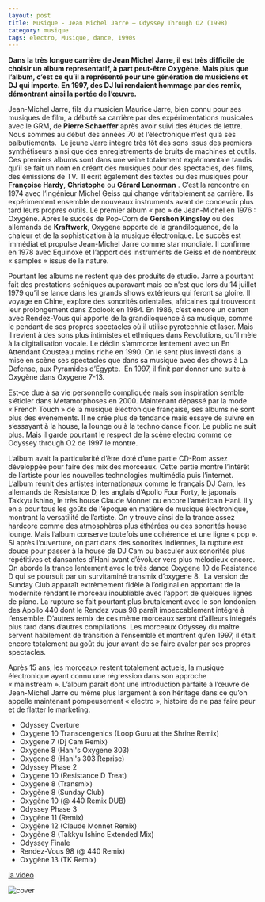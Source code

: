 ```yaml
---
layout: post
title: Musique - Jean Michel Jarre – Odyssey Through O2 (1998)
category: musique
tags: electro, Musique, dance, 1990s
---
```

**Dans la très longue carrière de Jean Michel Jarre, il est très difficile de choisir un album representatif, à part peut-être Oxygène. Mais plus que l’album, c’est ce qu’il a représenté pour une génération de musiciens et DJ qui importe. En 1997, des DJ lui rendaient hommage par des remix, démontrant ainsi la portée de l’œuvre.**

Jean-Michel Jarre, fils du musicien Maurice Jarre, bien connu pour ses musiques de film, a débuté sa carrière par des expérimentations musicales avec le GRM, de **Pierre Schaeffer** après avoir suivi des études de lettre.  Nous sommes au début des années 70 et l’électronique n’est qu’à ses balbutiements.  Le jeune Jarre intègre très tôt des sons issus des premiers synthétiseurs ainsi que des enregistrements de bruits de machines et outils. Ces premiers albums sont dans une veine totalement expérimentale tandis qu’il se fait un nom en créant des musiques pour des spectacles, des films, des émissions de TV.  Il écrit également des textes ou des musiques pour **Françoise Hardy**, **Christophe** ou **Gérard Lenorman** . C’est la rencontre en 1974 avec l’ingénieur Michel Geiss qui change véritablement sa carrière. Ils expérimentent ensemble de nouveaux instruments avant de concevoir plus tard leurs propres outils. Le premier album « pro » de Jean-Michel en 1976 : Oxygène. Après le succès de Pop-Corn de **Gershon Kingsley** ou des allemands de **Kraftwerk**, Oxygene apporte de la grandiloquence, de la chaleur et de la sophistication à la musique électronique. Le succès est immédiat et propulse Jean-Michel Jarre comme star mondiale. Il confirme en 1978 avec Equinoxe et l’apport des instruments de Geiss et de nombreux « samples » issus de la nature.

Pourtant les albums ne restent que des produits de studio. Jarre a pourtant fait des prestations scéniques auparavant mais ce n’est que lors du 14 juillet 1979 qu’il se lance dans les grands shows extérieurs qui feront sa gloire. Il voyage en Chine, explore des sonorités orientales, africaines qui trouveront leur prolongement dans Zoolook en 1984. En 1986, c’est encore un carton avec Rendez-Vous qui apporte de la grandiloquence à sa musique, comme le pendant de ses propres spectacles où il utilise pyrotechnie et laser. Mais il revient à des sons plus intimistes et ethniques dans Revolutions, qu’il mèle à la digitalisation vocale. Le déclin s’ammorce lentement avec un En Attendant Cousteau moins riche en 1990. On le sent plus investi dans la mise en scène ses spectacles que dans sa musique avec des shows à La Defense, aux Pyramides d’Egypte.  En 1997, il finit par donner une suite à Oxygène dans Oxygene 7-13.

Est-ce due à sa vie personnelle compliquée mais son inspiration semble s’étioler dans Metamorphoses en 2000. Maintenant dépassé par la mode « French Touch » de la musique électronique française, ses albums ne sont plus des évènements. Il ne crée plus de tendance mais essaye de suivre en s’essayant à la house, la lounge ou à la techno dance floor. Le public ne suit plus. Mais il garde pourtant le respect de la scène electro comme ce Odyssey through O2 de 1997 le montre.

L’album avait la particularité d’être doté d’une partie CD-Rom assez développée pour faire des mix des morceaux. Cette partie montre l’intérêt de l’artiste pour les nouvelles technologies multimédia puis l’internet. L’album réunit des artistes internationaux comme le français DJ Cam, les allemands de Resistance D, les anglais d’Apollo Four Forty, le japonais Takkyu Ishino, le très house Claude Monnet ou encore l’américain Hani. Il y en a pour tous les goûts de l’époque en matière de musique électronique, montrant la versatilité de l’artiste. On y trouve ainsi de la trance assez hardcore comme des atmosphères plus éthérées ou des sonorités house lounge. Mais l’album conserve toutefois une cohérence et une ligne « pop ». Si après l’ouverture, on part dans des sonorités indiennes, la rupture est douce pour passer à la house de DJ Cam ou basculer aux sonorités plus répétitives et dansantes d’Hani avant d’évoluer vers plus mélodieux encore. On aborde la trance lentement avec le très dance Oxygene 10 de Resistance D qui se poursuit par un survitaminé transmix d’oxygene 8.  La version de Sunday Club apparaît extrèmement fidèle à l’original en apportant de la modernité rendant le morceau inoubliable avec l’apport de quelques lignes de piano. La rupture se fait pourtant plus brutalement avec le son londonien des Apollo 440 dont le Rendez vous 98 paraît impeccablement intégré à l’ensemble. D’autres remix de ces même morceaux seront d’ailleurs intégrés plus tard dans d’autres compilations. Les morceaux Odyssey du maître servent habilement de transition à l’ensemble et montrent qu’en 1997, il était encore totalement au goût du jour avant de se faire avaler par ses propres spectacles.

Après 15 ans, les morceaux restent totalement actuels, la musique électronique ayant connu une régression dans son approche « mainstream ». L’album paraît dont une introduction parfaite à l’œuvre de Jean-Michel Jarre ou même plus largement à son héritage dans ce qu’on appelle maintenant pompeusement « electro », histoire de ne pas faire peur et de flatter le marketing.
* Odyssey Overture
* Oxygene 10 Transcengenics (Loop Guru at the Shrine Remix)
* Oxygene 7 (Dj Cam Remix)
* Oxygene 8 (Hani's Oxygene 303)
* Oxygene 8 (Hani's 303 Reprise)
* Odyssey Phase 2
* Oxygene 10 (Resistance D Treat)
* Oxygene 8 (Transmix)
* Oxygène 8 (Sunday Club)
* Oxygène 10 (@ 440 Remix DUB)
* Odyssey Phase 3
* Oxygène 11 (Remix)
* Oxygène 12 (Claude Monnet Remix)
* Oxygène 8 (Takkyu Ishino Extended Mix)
* Odyssey Finale
* Rendez-Vous 98 (@ 440 Remix)
* Oxygène 13 (TK Remix)

[la video](https://www.youtube.com/watch?v=cLgMr1bskBk)

![cover](http://cheziceman.files.wordpress.com/2014/11/jmj-odisseyjpg.jpg)
